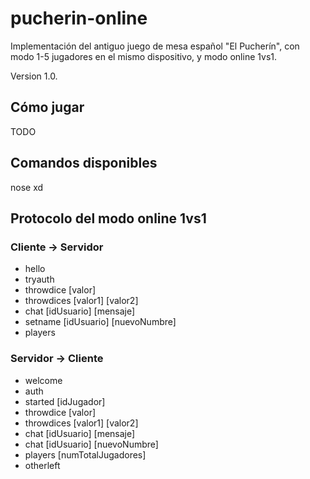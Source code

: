 # pucherin-online
Implementación del antiguo juego de mesa español "El Pucherín", con modo 1-5 jugadores en el mismo dispositivo, y modo online 1vs1.

Version 1.0.

## Cómo jugar
TODO

## Comandos disponibles
nose xd

## Protocolo del modo online 1vs1
### Cliente -> Servidor
* hello
* tryauth
* throwdice [valor]
* throwdices [valor1] [valor2]
* chat [idUsuario] [mensaje]
* setname [idUsuario] [nuevoNumbre]
* players

### Servidor -> Cliente
* welcome
* auth
* started [idJugador]
* throwdice [valor]
* throwdices [valor1] [valor2]
* chat [idUsuario] [mensaje]
* chat [idUsuario] [nuevoNumbre]
* players [numTotalJugadores]
* otherleft
